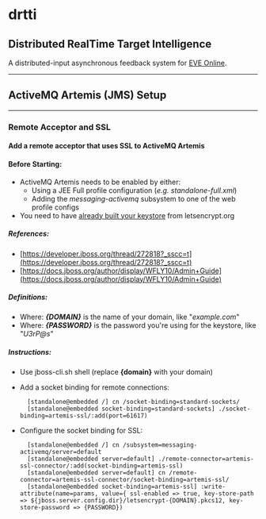 # **drtti**
## Distributed RealTime Target Intelligence
A distributed-input asynchronous feedback system for [EVE Online](http://www.eveonline.com/).

---

## ActiveMQ Artemis (JMS) Setup

---

### Remote Acceptor and SSL

#### Add a remote acceptor that uses SSL to ActiveMQ Artemis

#### Before Starting:
* ActiveMQ Artemis needs to be enabled by either:
  * Using a JEE Full profile configuration (_e.g. standalone-full.xml_)
  * Adding the _messaging-activemq_ subsystem to one of the web profile configs
* You need to have [already built your keystore](ConfigLetsEncrypt.md) from letsencrypt.org

##### References:
* [https://developer.jboss.org/thread/272818?_sscc=t](https://developer.jboss.org/thread/272818?_sscc=t)
* [https://docs.jboss.org/author/display/WFLY10/Admin+Guide](https://docs.jboss.org/author/display/WFLY10/Admin+Guide)

##### Definitions:
* Where: _**{DOMAIN}**_ is the name of your domain, like "_example.com_"
* Where: _**{PASSWORD}**_ is the password you're using for the keystore, like "_U$3rP@s$_"

##### Instructions:
* Use jboss-cli.sh shell (replace **{domain}** with your domain)
* Add a socket binding for remote connections:

        [standalone@embedded /] cn /socket-binding=standard-sockets/
        [standalone@embedded socket-binding=standard-sockets] ./socket-binding=artemis-ssl/:add(port=61617)

* Configure the socket binding for SSL:

        [standalone@embedded /] cn /subsystem=messaging-activemq/server=default
        [standalone@embedded server=default] ./remote-connector=artemis-ssl-connector/:add(socket-binding=artemis-ssl)
        [standalone@embedded server=default] cn /remote-connector=artemis-ssl-connector/socket-binding=artemis-ssl/
        [standalone@embedded socket-binding=artemis-ssl] :write-attribute(name=params, value={ ssl-enabled => true, key-store-path => ${jboss.server.config.dir}/letsencrypt-{DOMAIN}.pkcs12, key-store-password => {PASSWORD})
